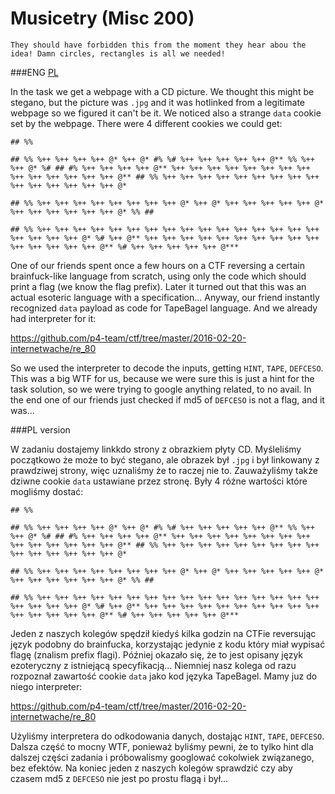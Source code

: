 # Musicetry (Misc 200)

```
They should have forbidden this from the moment they hear abou the idea! Damn circles, rectangles is all we needed! 
```

###ENG
[PL](#pl-version)

In the task we get a webpage with a CD picture.
We thought this might be stegano, but the picture was `.jpg` and it was hotlinked from a legitimate webpage so we figured it can't be it.
We noticed also a strange `data` cookie set by the webpage.
There were 4 different cookies we could get:

```
## %%
```

```
## %% %++ %++ %++ %++ @* %++ @* #% %# %++ %++ %++ %++ %++ @** %% %++ %++ @* %# ## #% %++ %++ %++ %++ @** %++ %++ %++ %++ %++ %++ %++ %++ %++ %++ %++ %++ %++ %++ @** ## %% %++ %++ %++ %++ %++ %++ %++ %++ %++ %++ %++ %++ %++ %++ %++ @*
```

```
## %% %++ %++ %++ %++ %++ %++ %++ %++ @* %++ @* %++ %++ %++ %++ %++ @* %++ %++ %++ %++ %++ %++ @* %% ##
```

```
## %% %++ %++ %++ %++ %++ %++ %++ %++ %++ %++ %++ %++ %++ %++ %++ %++ %++ %++ %++ %++ @* %# %++ @** %++ %++ %++ %++ %++ %++ %++ %++ %++ %++ %++ %++ %++ %++ %++ @** %# %++ %++ %++ %++ %++ @***
```

One of our friends spent once a few hours on a CTF reversing a certain brainfuck-like language from scratch, using only the code which should print a flag (we know the flag prefix).
Later it turned out that this was an actual esoteric language with a specification... 
Anyway, our friend instantly recognized `data` payload as code for TapeBagel language.
And we already had interpreter for it:

https://github.com/p4-team/ctf/tree/master/2016-02-20-internetwache/re_80

So we used the interpreter to decode the inputs, getting `HINT`, `TAPE`, `DEFCESO`.
This was a big WTF for us, because we were sure this is just a hint for the task solution, so we were trying to google anything related, to no avail.
In the end one of our friends just checked if md5 of `DEFCESO` is not a flag, and it was...


###PL version

W zadaniu dostajemy linkkdo strony z obrazkiem płyty CD.
Myśleliśmy początkowo że może to być stegano, ale obrazek był `.jpg` i był linkowany z prawdziwej strony, więc uznaliśmy że to raczej nie to.
Zauważyliśmy także dziwne cookie `data` ustawiane przez stronę.
Były 4 różne wartości które mogliśmy dostać:

```
## %%
```

```
## %% %++ %++ %++ %++ @* %++ @* #% %# %++ %++ %++ %++ %++ @** %% %++ %++ @* %# ## #% %++ %++ %++ %++ @** %++ %++ %++ %++ %++ %++ %++ %++ %++ %++ %++ %++ %++ %++ @** ## %% %++ %++ %++ %++ %++ %++ %++ %++ %++ %++ %++ %++ %++ %++ %++ @*
```

```
## %% %++ %++ %++ %++ %++ %++ %++ %++ @* %++ @* %++ %++ %++ %++ %++ @* %++ %++ %++ %++ %++ %++ @* %% ##
```

```
## %% %++ %++ %++ %++ %++ %++ %++ %++ %++ %++ %++ %++ %++ %++ %++ %++ %++ %++ %++ %++ @* %# %++ @** %++ %++ %++ %++ %++ %++ %++ %++ %++ %++ %++ %++ %++ %++ %++ @** %# %++ %++ %++ %++ %++ @***
```

Jeden z naszych kolegów spędził kiedyś kilka godzin na CTFie reversując język podobny do brainfucka, korzystając jedynie z kodu który miał wypisać flagę (znalism prefix flagi).
Później okazało się, że to jest opisany język ezoteryczny z istniejącą specyfikacją...
Niemniej nasz kolega od razu rozpoznał zawartość cookie `data` jako kod języka TapeBagel.
Mamy juz do niego interpreter:

https://github.com/p4-team/ctf/tree/master/2016-02-20-internetwache/re_80

Użyliśmy interpretera do odkodowania danych, dostając `HINT`, `TAPE`, `DEFCESO`.
Dalsza część to mocny WTF, ponieważ byliśmy pewni, że to tylko hint dla dalszej części zadania i próbowalismy googlować cokolwiek związanego, bez efektów.
Na koniec jeden z naszych kolegów sprawdzić czy aby czasem md5 z `DEFCESO` nie jest po prostu flagą i był...
